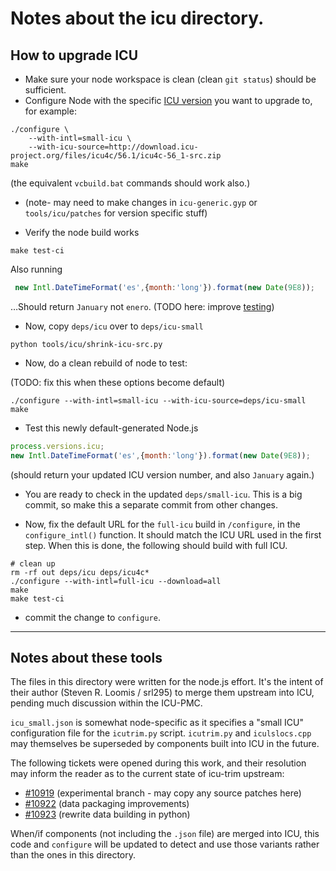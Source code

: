 Notes about the icu directory.
===

How to upgrade ICU
---

- Make sure your node workspace is clean (clean `git status`) should be sufficient.
- Configure Node with the specific [ICU version](http://icu-project.org/download) you want to upgrade to, for example:

```
./configure \
    --with-intl=small-icu \
    --with-icu-source=http://download.icu-project.org/files/icu4c/56.1/icu4c-56_1-src.zip
make
```

(the equivalent `vcbuild.bat` commands should work also.)

- (note- may need to make changes in `icu-generic.gyp` or `tools/icu/patches` for 
version specific stuff)

- Verify the node build works

```
make test-ci
```

Also running 
```js
 new Intl.DateTimeFormat('es',{month:'long'}).format(new Date(9E8));
```

…Should return `January` not `enero`. 
(TODO here: improve [testing](https://github.com/nodejs/Intl/issues/16))


- Now, copy `deps/icu` over to `deps/icu-small`

```
python tools/icu/shrink-icu-src.py
```

- Now, do a clean rebuild of node to test:

(TODO: fix this when these options become default)

```
./configure --with-intl=small-icu --with-icu-source=deps/icu-small
make
```

- Test this newly default-generated Node.js
```js
process.versions.icu;
new Intl.DateTimeFormat('es',{month:'long'}).format(new Date(9E8));
```

(should return your updated ICU version number, and also `January` again.)

- You are ready to check in the updated `deps/small-icu`. 
This is a big commit, so make this a separate commit from other changes.

- Now, fix the default URL for the `full-icu` build in `/configure`, in
the `configure_intl()` function. It should match the ICU URL used in the
first step.  When this is done, the following should build with full ICU.

```
# clean up
rm -rf out deps/icu deps/icu4c*
./configure --with-intl=full-icu --download=all
make
make test-ci
```

- commit the change to `configure`.

-----

Notes about these tools
---

The files in this directory were written for the node.js effort. It's
the intent of their author (Steven R. Loomis / srl295) to merge them
upstream into ICU, pending much discussion within the ICU-PMC.

`icu_small.json` is somewhat node-specific as it specifies a "small ICU"
configuration file for the `icutrim.py` script. `icutrim.py` and
`iculslocs.cpp` may themselves be superseded by components built into
ICU in the future.

The following tickets were opened during this work, and their
resolution may inform the reader as to the current state of icu-trim
upstream:

   * [#10919](http://bugs.icu-project.org/trac/ticket/10919)
     (experimental branch - may copy any source patches here)
   * [#10922](http://bugs.icu-project.org/trac/ticket/10922)
     (data packaging improvements)
   * [#10923](http://bugs.icu-project.org/trac/ticket/10923)
     (rewrite data building in python)

When/if components (not including the `.json` file) are merged into
ICU, this code and `configure` will be updated to detect and use those
variants rather than the ones in this directory.
